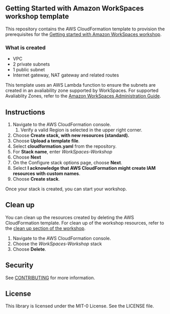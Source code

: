 ## Getting Started with Amazon WorkSpaces workshop template

This repository contains the AWS CloudFormation template to provision the prerequisites for the [Getting started with Amazon WorkSpaces workshop](https://workspaces.workshop.aws/).

### What is created
- VPC
- 2 private subnets
- 1 public subnet
- Internet gateway, NAT gateway and related routes

This template uses an AWS Lambda function to ensure the subnets are created in an avaliability zone supported by WorkSpaces. For supported Avaliablity Zones, refer to the [Amazon WorkSpaces Administration Guide](https://docs.aws.amazon.com/workspaces/latest/adminguide/azs-workspaces.html).

## Instructions
1. Navigate to the AWS CloudFormation console.
    1. Verify a valid Region is selected in the upper right corner.
2. Choose **Create stack, with new resources (standard).**
3. Choose **Upload a template file**.
4. Select **cloudformation.yaml** from the repository.
5. For **Stack name**, enter *WorkSpaces-Workshop*
7. Choose **Next**
8. On the Configure stack options page, choose **Next**.
9.  Select **I acknowledge that AWS CloudFormation might create IAM resources with custom names**.
10. Choose **Create stack**.

Once your stack is created, you can start your workshop.

## Clean up
You can clean up the resources created by deleting the AWS CloudFormation template. For clean up of the workshop resources, refer to the [clean up section of the workshop](https://catalog.us-east-1.prod.workshops.aws/v2/workshops/ba8389fd-99a1-4010-a95e-d691a2c08311/en-US/cleanup).

1. Navigate to the AWS CloudFormation console.
2. Choose the *WorkSpaces-Workshop* stack
3. Choose **Delete**.

## Security

See [CONTRIBUTING](CONTRIBUTING.md#security-issue-notifications) for more information.

## License

This library is licensed under the MIT-0 License. See the LICENSE file.

